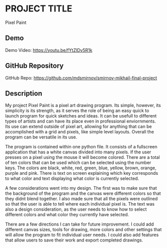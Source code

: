 # PROJECT TITLE
Pixel Paint

## Demo
Demo Video: https://youtu.be/fYtZIDv5R1k 

## GitHub Repository
GitHub Repo: https://github.com/mdsmirnov/smirnov-mikhail-final-project 

## Description
My project Pixel Paint is a pixel art drawing program. Its simple, however, its simplicity is its strength,
as it serves the role of being an easy quick to launch program for quick sketches and ideas. It can be usefull
to different types of artists and can have its place even in professional enviornments. Its use can extend
outside of pixel art, allowing for anything that can be accomplished with a grid and pixels, like simple level
layouts. Overall the program can be versatile in its use.

The program is contained within one python file. It consists of a fullscreen application that has a white canvas
divided into many pixels. If the user presses on a pixel using the mouse it will become colored. There are a total
of ten colors that can be used which can be selected using the number keys. The colors are black, white, red, green,
blue, yellow, brown, orange, purple and pink. There is text on screen explaining which key corresponds to what color
and text displaying what color is currently selected.

A few considerations went into my design. The first was to make sure that the background of the program and the canvas
were different colors so that they didnt blend together. I also made sure that all the pixels were outlined so that the 
user is able to tell where each individual pixel is. The text was also a design consideration, as the user needs to know
how to select different colors and what color they currently have selected. 

There are a few directions I can take for future improvement. I could add different canvas sizes, tools for drawing,
more colors and other settings that will allow the program to fit individual user needs. I could also add features that
allow users to save their work and export completed drawings.
